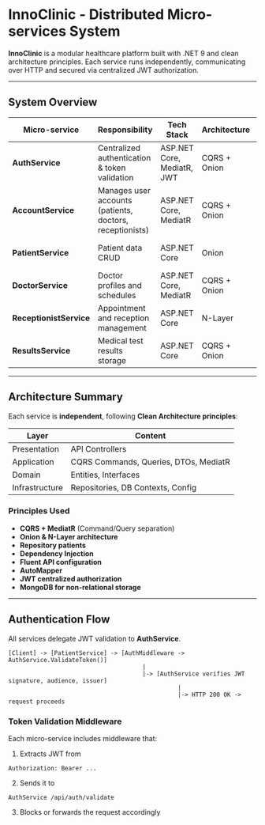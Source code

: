 # InnoClinic - Distributed Micro-services System

**InnoClinic** is a modular healthcare platform built with .NET 9 and clean architecture principles.
Each service runs independently, communicating over HTTP and secured via centralized JWT authorization.

---

## System Overview

| Micro-service | Responsibility | Tech Stack | Architecture | Database |
|---------------|----------------|------------|--------------|----------|
| **AuthService** | Centralized authentication & token validation | ASP.NET Core, MediatR, JWT | CQRS + Onion | SQL Server (EF Core) |
| **AccountService** | Manages user accounts (patients, doctors, receptionists) | ASP.NET Core, MediatR | CQRS + Onion | SQL Server (EF Core) |
| **PatientService** | Patient data CRUD | ASP.NET Core | Onion | SQL Server (EF Core) |
| **DoctorService** | Doctor profiles and schedules | ASP.NET Core, MediatR | CQRS + Onion | SQL Server (EF Core) |
| **ReceptionistService** | Appointment and reception management | ASP.NET Core | N-Layer | SQL Server (Dapper) |
| **ResultsService** | Medical test results storage | ASP.NET Core | CQRS + Onion | MongoDB Atlas |

---

## Architecture Summary

Each service is **independent**, following **Clean Architecture principles**:

| Layer | Content |
|-------|---------|
| Presentation | API Controllers |
| Application | CQRS Commands, Queries, DTOs, MediatR |
| Domain | Entities, Interfaces |
| Infrastructure | Repositories, DB Contexts, Config |

### Principles Used
- **CQRS + MediatR** (Command/Query separation)
- **Onion & N-Layer architecture**
- **Repository patients**
- **Dependency Injection**
- **Fluent API configuration**
- **AutoMapper**
- **JWT centralized authorization**
- **MongoDB for non-relational storage**

---

## Authentication Flow

All services delegate JWT validation to **AuthService**.

```plaintext
[Client] -> [PatientService] -> [AuthMiddleware -> AuthService.ValidateToken()]
                                      |
                                      |-> [AuthService verifies JWT signature, audience, issuer]
                                                |
                                                |-> HTTP 200 OK -> request proceeds
```

### Token Validation Middleware

Each micro-service includes middleware that:
1. Extracts JWT from 
```plaintext
Authorization: Bearer ...
```
2. Sends it to
```plaintext
AuthService /api/auth/validate
```
3. Blocks or forwards the request accordingly

